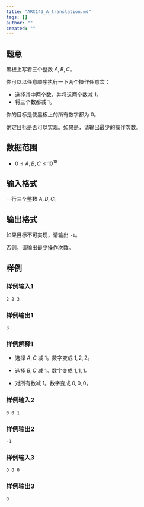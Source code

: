 ```yaml
---
title: "ARC143_A_translation.md"
tags: []
author: ""
created: ""
---
```


## 题意 

黑板上写着三个整数 $A,B,C$。

你可以以任意顺序执行一下两个操作任意次：

- 选择其中两个数，并将这两个数减 $1$。
- 将三个数都减 $1$。

你的目标是使黑板上的所有数字都为 $0$。

确定目标是否可以实现。如果是，请输出最少的操作次数。

## 数据范围

- $0\le A,B,C\le10^{18}$

## 输入格式

一行三个整数 $A,B,C$。

## 输出格式

如果目标不可实现，请输出 `-1`。

否则，请输出最少操作次数。

## 样例

### 样例输入1

```
2 2 3
```

### 样例输出1

```
3
```

### 样例解释1

- 选择 $A,C$ 减 $1$。数字变成 $1,2,2$。

- 选择 $B,C$ 减 $1$。数字变成 $1,1,1$。
- 对所有数减 $1$。数字变成 $0,0,0$。

### 样例输入2

```
0 0 1
```

### 样例输出2

```
-1
```

### 样例输入3

```
0 0 0
```

### 样例输出3

```
0
```


